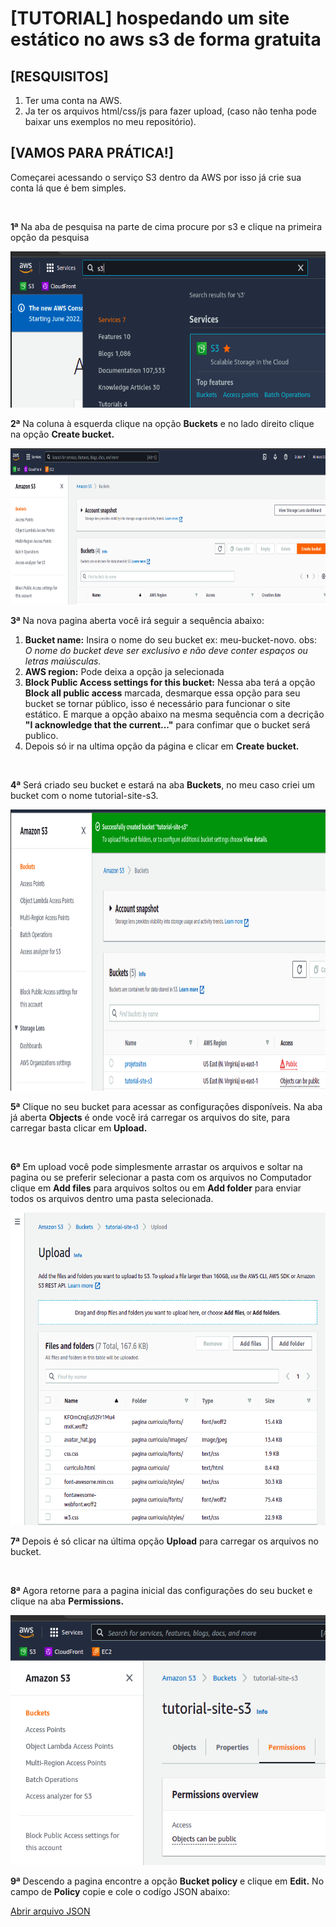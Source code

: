 <h1>[TUTORIAL] hospedando um site estático no aws s3 de forma gratuita</h1>
<h2>[RESQUISITOS]</h2>

<ol>
    <li>Ter uma conta na AWS.</li>
    <li>Ja ter os arquivos html/css/js para fazer upload, (caso não tenha pode baixar uns exemplos no meu repositório).</li>
</ol>

<h2>[VAMOS PARA PRÁTICA!]</h2>
<p>Começarei acessando o serviço S3 dentro da AWS por isso já crie sua conta lá que é bem simples.</p>
<br>

<p><b>1ª</b> Na aba de pesquisa na parte de cima procure por s3 e clique na primeira opção da pesquisa</p>
<img height="250" width="750" src="/src/print/1.s3.png">

<br>
<p><b>2ª</b> Na coluna à esquerda clique na opção <b>Buckets</b> e no lado direito clique na opção <b>Create bucket.</b></p>
<img height="250" width="750" src="/src/print/2.s3.png">

<br>
<p><b>3ª</b> Na nova pagina aberta você irá seguir a sequência abaixo:</p>
<ol>
    <li><b>Bucket name:</b> Insira o nome do seu bucket ex: meu-bucket-novo. obs:<em> O nome do bucket deve ser exclusivo e não deve conter espaços ou letras maiúsculas.</em></li>
    <li><b>AWS region:</b> Pode deixa a opção ja selecionada</li>
    <li><b>Block Public Access settings for this bucket:</b> Nessa aba terá a opção <b>Block all public access</b> marcada, desmarque essa opção para seu bucket se tornar público, isso é necessário para funcionar o site estático. E marque a opção abaixo na mesma sequência com a decrição <b>"I acknowledge that the current..."</b> para confimar que o bucket será publico.</li>
    <li>Depois só ir na ultima opção da página e clicar em <b>Create bucket.</b></li>
</ol>

<br>
<p><b>4ª</b> Será criado seu bucket e estará na aba <b>Buckets</b>, no meu caso criei um bucket com o nome tutorial-site-s3.</p>
<img height="450" width="850" src="/src/print/3.s3.png">

<br>
<p><b>5ª</b> Clique no seu bucket para acessar as configurações disponíveis. Na aba já aberta <b>Objects</b> é onde você irá carregar os arquivos do site, para carregar basta clicar em <b>Upload.</b></p>

<br>
<p><b>6ª</b> Em upload você pode simplesmente arrastar os arquivos e soltar na pagina ou se preferir selecionar a pasta com os arquivos no Computador clique em <b>Add files</b> para arquivos soltos ou em <b>Add folder</b> para enviar todos os arquivos dentro uma pasta selecionada.</p>
<img height="500" width="700" src="/src/print/4.s3.png">

<br>
<p><b>7ª</b> Depois é só clicar na última opção <b>Upload</b> para carregar os arquivos no bucket.</p>

<br>
<p><b>8ª</b> Agora retorne para a pagina inicial das configurações do seu bucket e clique na aba <b>Permissions.</b></p>
<img height="400" width="715" src="/src/print/5.s3.png">

<br>
<p><b>9ª</b> Descendo a pagina encontre a opção <b>Bucket policy</b> e clique em <b>Edit.</b> No campo de <b>Policy</b> copie e cole o codígo JSON abaixo: </p>
<p><a href="./policy-s3.json">Abrir arquivo JSON</p>


